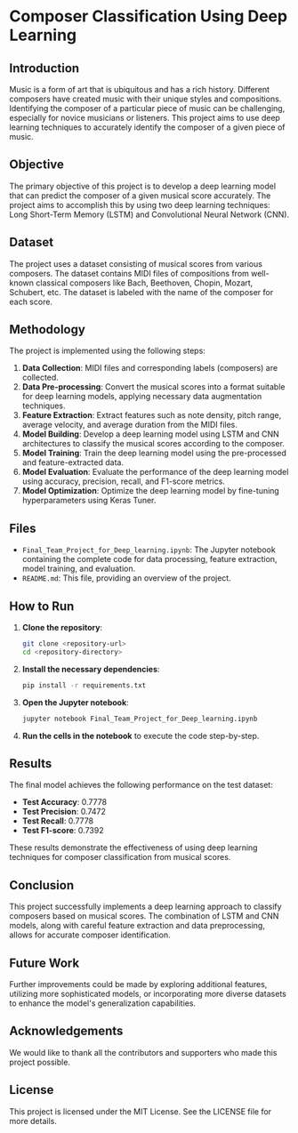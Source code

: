 # Composer Classification Using Deep Learning

## Introduction

Music is a form of art that is ubiquitous and has a rich history. Different composers have created music with their unique styles and compositions. Identifying the composer of a particular piece of music can be challenging, especially for novice musicians or listeners. This project aims to use deep learning techniques to accurately identify the composer of a given piece of music.

## Objective

The primary objective of this project is to develop a deep learning model that can predict the composer of a given musical score accurately. The project aims to accomplish this by using two deep learning techniques: Long Short-Term Memory (LSTM) and Convolutional Neural Network (CNN).

## Dataset

The project uses a dataset consisting of musical scores from various composers. The dataset contains MIDI files of compositions from well-known classical composers like Bach, Beethoven, Chopin, Mozart, Schubert, etc. The dataset is labeled with the name of the composer for each score.

## Methodology

The project is implemented using the following steps:

1. **Data Collection**: MIDI files and corresponding labels (composers) are collected.
2. **Data Pre-processing**: Convert the musical scores into a format suitable for deep learning models, applying necessary data augmentation techniques.
3. **Feature Extraction**: Extract features such as note density, pitch range, average velocity, and average duration from the MIDI files.
4. **Model Building**: Develop a deep learning model using LSTM and CNN architectures to classify the musical scores according to the composer.
5. **Model Training**: Train the deep learning model using the pre-processed and feature-extracted data.
6. **Model Evaluation**: Evaluate the performance of the deep learning model using accuracy, precision, recall, and F1-score metrics.
7. **Model Optimization**: Optimize the deep learning model by fine-tuning hyperparameters using Keras Tuner.

## Files

- `Final_Team_Project_for_Deep_learning.ipynb`: The Jupyter notebook containing the complete code for data processing, feature extraction, model training, and evaluation.
- `README.md`: This file, providing an overview of the project.

## How to Run

1. **Clone the repository**:
    ```sh
    git clone <repository-url>
    cd <repository-directory>
    ```

2. **Install the necessary dependencies**:
    ```sh
    pip install -r requirements.txt
    ```

3. **Open the Jupyter notebook**:
    ```sh
    jupyter notebook Final_Team_Project_for_Deep_learning.ipynb
    ```

4. **Run the cells in the notebook** to execute the code step-by-step.

## Results

The final model achieves the following performance on the test dataset:

- **Test Accuracy**: 0.7778
- **Test Precision**: 0.7472
- **Test Recall**: 0.7778
- **Test F1-score**: 0.7392

These results demonstrate the effectiveness of using deep learning techniques for composer classification from musical scores.

## Conclusion

This project successfully implements a deep learning approach to classify composers based on musical scores. The combination of LSTM and CNN models, along with careful feature extraction and data preprocessing, allows for accurate composer identification.

## Future Work

Further improvements could be made by exploring additional features, utilizing more sophisticated models, or incorporating more diverse datasets to enhance the model's generalization capabilities.

## Acknowledgements

We would like to thank all the contributors and supporters who made this project possible.

## License

This project is licensed under the MIT License. See the LICENSE file for more details.

